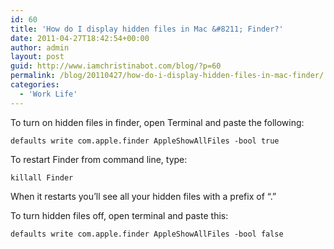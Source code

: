 ```yaml
---
id: 60
title: 'How do I display hidden files in Mac &#8211; Finder?'
date: 2011-04-27T18:42:54+00:00
author: admin
layout: post
guid: http://www.iamchristinabot.com/blog/?p=60
permalink: /blog/20110427/how-do-i-display-hidden-files-in-mac-finder/
categories:
  - 'Work Life'
---
```

To turn on hidden files in finder, open Terminal and paste the following:


    defaults write com.apple.finder AppleShowAllFiles -bool true



To restart Finder from command line, type:


    killall Finder



When it restarts you&#8217;ll see all your hidden files with a prefix of &#8220;.&#8221;

To turn hidden files off, open terminal and paste this:


    defaults write com.apple.finder AppleShowAllFiles -bool false
